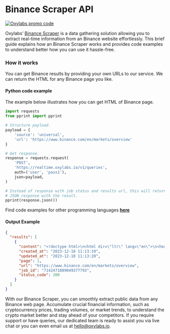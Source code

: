 # Binance Scraper API

[![Oxylabs promo code](https://user-images.githubusercontent.com/129506779/250792357-8289e25e-9c36-4dc0-a5e2-2706db797bb5.png)](https://oxylabs.go2cloud.org/aff_c?offer_id=7&aff_id=877&url_id=112)

Oxylabs’ [Binance Scraper](https://oxylabs.io/products/scraper-api/web/binance?utm_source=github&utm_medium=repositories&utm_campaign=product) is a data gathering solution allowing you to extract real-time information from an Binance website effortlessly. This brief guide explains how an Binance Scraper works and provides code examples to understand better how you can use it hassle-free.

### How it works

You can get Binance results by providing your own URLs to our service. We can return the HTML for any Binance page you like.

#### Python code example

The example below illustrates how you can get HTML of Binance page.

```python
import requests
from pprint import pprint

# Structure payload.
payload = {
    'source': 'universal',
    'url': 'https://www.binance.com/en/markets/overview'
}

# Get response.
response = requests.request(
    'POST',
    'https://realtime.oxylabs.io/v1/queries',
    auth=('user', 'pass1'),
    json=payload,
)

# Instead of response with job status and results url, this will return the
# JSON response with the result.
pprint(response.json())
```
Find code examples for other programming languages [**here**](https://github.com/oxylabs/binance-scraper/tree/main/code%20examples)

#### Output Example
```json
{
  "results": [
    {
      "content": "<!doctype html>\n<html dir=\"ltr\" lang=\"en\">\n<head>\n  <script id=\"OneTrust-sdk\" nonce=\"3367b6c3-c96b-4 ... </html>",
      "created_at": "2023-12-18 11:13:19",
      "updated_at": "2023-12-18 11:13:20",
      "page": 1,
      "url": "https://www.binance.com/en/markets/overview",
      "job_id": "7142471889049377793",
      "status_code": 200
    }
  ]
}
```
With our Binance Scraper, you can smoothly extract public data from any Binance web page. Accumulate crucial financial information, such as cryptocurrency prices, trading volumes, or market trends, to understand the crypto market better and stay ahead of your competitors. If you require support or have queries, our dedicated team is ready to assist you via live chat or you can even email us at hello@oxylabs.io.